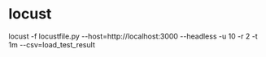 # locust

locust -f locustfile.py --host=http://localhost:3000 --headless -u 10 -r 2 -t 1m --csv=load_test_result